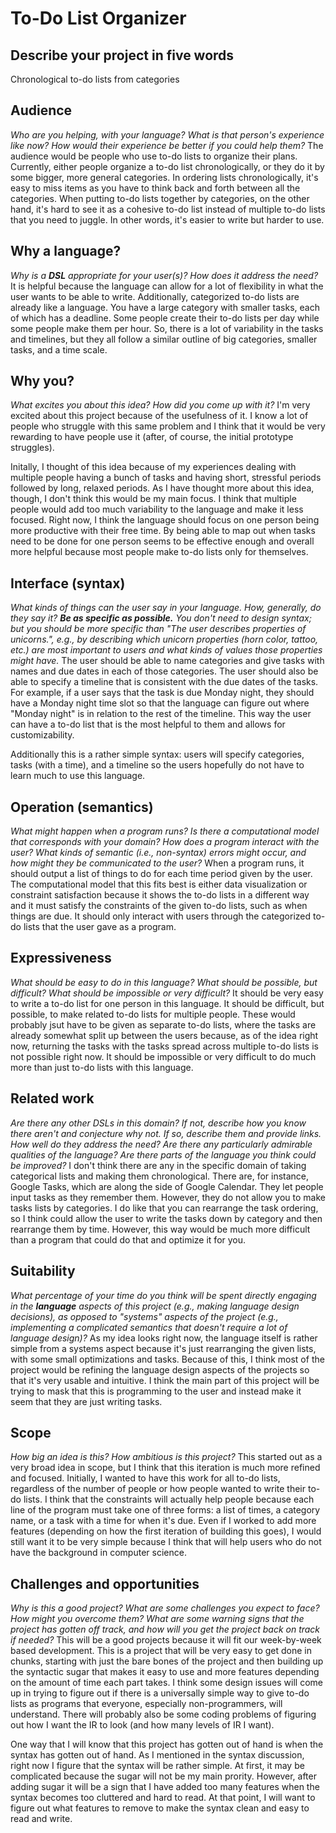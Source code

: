 # To-Do List Organizer

## Describe your project in five words
Chronological to-do lists from categories

## Audience
_Who are you helping, with your language? What is that person's
experience like now? How would their experience be better if you could help 
them?_
The audience would be people who use to-do lists to organize their plans.
Currently, either people organize a to-do list chronologically, or they do it by some bigger, more general
categories. In ordering lists chronologically, it's easy to miss items as you have to think back and forth
between all the categories. When putting to-do lists together by categories, on the other hand, it's hard to
see it as a cohesive to-do list instead of multiple to-do lists that you need to juggle. In other words, it's
easier to write but harder to use.


## Why a language?
_Why is a **DSL** appropriate for your user(s)? How does it address the need?_
It is helpful because the language can allow for a lot of flexibility in what the user wants to be able to
write. Additionally, categorized to-do lists are already like a language. You have a large category with
smaller tasks, each of which has a deadline. Some people create their to-do lists per day while some people 
make them per hour. So, there is a lot of variability in the tasks and timelines, but they all follow a similar
outline of big categories, smaller tasks, and a time scale.


## Why you?
_What excites you about this idea? How did you come up with it?_
I'm very excited about this project because of the usefulness of it. I know a lot of people who struggle with
this same problem and I think that it would be very rewarding to have people use it (after, of course, the
initial prototype struggles). 

Initally, I thought of this idea because of my experiences dealing with multiple people having a bunch of
tasks and having short, stressful periods followed by long, relaxed periods. As I have thought more 
about this idea, though, I don't think this would be my main focus. I think that
multiple people would add too much variability to the language and make it less focused. Right now, I
think the language should focus on one person being more productive with their free time. By being able
to map out when tasks need to be done for one person seems to be effective enough and overall more
helpful because most people make to-do lists only for themselves.


## Interface (syntax)
_What kinds of things can the user say in your language. How, generally, do they
say it? **Be as specific as possible.** You don't need to design syntax; but you
should be more specific than "The user describes properties of unicorns.", e.g.,
by describing which unicorn properties (horn color, tattoo, etc.) are most 
important to users and what kinds of values those properties might have._ 
The user should be able to name categories and give tasks with names and due dates in each of those
categories. The user should also be able to specify a timeline that is consistent with the due
dates of the tasks. For example, if a user says that the task is due Monday night, they should have
a Monday night time slot so that the language can figure out where "Monday night" is in relation
to the rest of the timeline. This way the user can have a to-do list that is the most helpful
to them and allows for customizability.

Additionally this is a rather simple syntax: users will specify categories, tasks (with a time),
and a timeline so the users hopefully do not have to learn much to use this language.


## Operation (semantics)
_What might happen when a program runs? Is there a computational model that
corresponds with your domain? How does a program interact with the
user? What kinds of semantic (i.e., non-syntax) errors might occur, and how 
might they be communicated to the user?_
When a program runs, it should output a list of things to do for each time period given
by the user. The computational model that this fits best is either data visualization
or constraint satisfaction because it shows the to-do lists in a different way and
it must satisfy the constraints of the given to-do lists, such as when things are due.
It should only interact with users through the categorized to-do lists that
the user gave as a program. 


## Expressiveness
_What should be easy to do in this language? What should be possible, but
difficult? What should be impossible or very difficult?_
It should be very easy to write a to-do list for one person in this language. It should
be difficult, but possible, to make related to-do lists for multiple people. These would
probably jsut have to be given as separate to-do lists, where the tasks are already
somewhat split up between the users because, as of the idea right now, returning the
tasks with the tasks spread across multiple to-do lists is not possible right now.
It should be impossible or very difficult to do much more than just to-do lists with
this language.


## Related work
_Are there any other DSLs in this domain? If not, describe how you know there
aren't and conjecture why not. If so, describe them and provide links. How well 
do they address the need? Are there any particularly admirable qualities of the
language? Are there parts of the language you think could be improved?_
I don't think there are any in the specific domain of taking categorical lists and making
them chronological. There are, for instance, Google Tasks, which are along the side of 
Google Calendar. They let people input tasks as they remember them. However, they do not
allow you to make tasks lists by categories. I do like that you can rearrange the task
ordering, so I think could allow the user to write the tasks down by category and then
rearrange them by time. However, this way would be much more difficult than a program
that could do that and optimize it for you.


## Suitability
_What percentage of your time do you think will be spent directly engaging in
the **language** aspects of this project (e.g., making language design
decisions), as opposed to "systems" aspects of the project (e.g., implementing a
complicated semantics that doesn't require a lot of language design)?_
As my idea looks right now, the language itself is rather simple from a systems aspect
because it's just rearranging the given lists, with some small optimizations and
tasks. Because of this, I think most of the project would be refining the language
design aspects of the projects so that it's very usable and intuitive. I think the
main part of this project will be trying to mask that this is programming to the user
and instead make it seem that they are just writing tasks.


## Scope
_How big an idea is this? How ambitious is this project?_
This started out as a very broad idea in scope, but I think that this iteration is
much more refined and focused. Initially, I wanted to have this work for all to-do
lists, regardless of the number of people or how people wanted to write their to-do
lists. I think that the constraints will actually help people because each line of the
program must take one of three forms: a list of times, a category name, or a task with
a time for when it's due. Even if I worked to add more features (depending on how the
first iteration of building this goes), I would still want it to be very simple because
I think that will help users who do not have the background in computer science.


## Challenges and opportunities
_Why is this a good project? What are some challenges you expect to face? How
might you overcome them? What are some warning signs that the project has gotten
off track, and how will you get the project back on track if needed?_
This will be a good projects because it will fit our week-by-week based development.
This is a project that will be very easy to get done in chunks, starting with just
the bare bones of the project and then building up the syntactic sugar that makes it
easy to use and more features depending on the amount of time each part takes. I think
some design issues will come up in trying to figure out if there is a universally simple
way to give to-do lists as programs that everyone, especially non-programmers, will
understand. There will probably also be some coding problems of figuring out how
I want the IR to look (and how many levels of IR I want).  

One way that I will know that this project has gotten out of hand is when the syntax
has gotten out of hand. As I mentioned in the syntax discussion, right now I figure
that the syntax will be rather simple. At first, it may be complicated because the
sugar will not be my main prority. However, after adding sugar it will be a sign
that I have added too many features when the syntax becomes too cluttered and hard to
read. At that point, I will want to figure out what features to remove to make the syntax
clean and easy to read and write.
